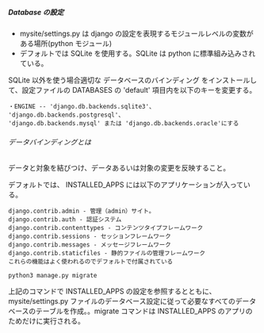 ##### Database の設定

- mysite/settings.py は django の設定を表現するモジュールレベルの変数がある場所(python モジュール)
- デフォルトでは SQLite を使用する。SQLite は python に標準組み込みされている。

SQLite 以外を使う場合適切な データベースのバインディング をインストールして、設定ファイルの DATABASES の 'default' 項目内を以下のキーを変更する。

```
・ENGINE -- 'django.db.backends.sqlite3'、 'django.db.backends.postgresql'、
'django.db.backends.mysql' または 'django.db.backends.oracle'にする
```

###### データバインディングとは

データと対象を結びつけ、データあるいは対象の変更を反映すること。

デフォルトでは、 INSTALLED_APPS には以下のアプリケーションが入っている。

```
django.contrib.admin - 管理（admin）サイト。
django.contrib.auth - 認証システム
django.contrib.contenttypes - コンテンツタイプフレームワーク
django.contrib.sessions - セッションフレームワーク
django.contrib.messages - メッセージフレームワーク
django.contrib.staticfiles - 静的ファイルの管理フレームワーク
これらの機能はよく使われるのでデフォルトで付属されている
```

```
python3 manage.py migrate
```

上記のコマンドで INSTALLED_APPS の設定を参照するとともに、 mysite/settings.py ファイルのデータベース設定に従って必要なすべてのデータベースのテーブルを作成。。migrate コマンドは INSTALLED_APPS のアプリのためだけに実行される。
